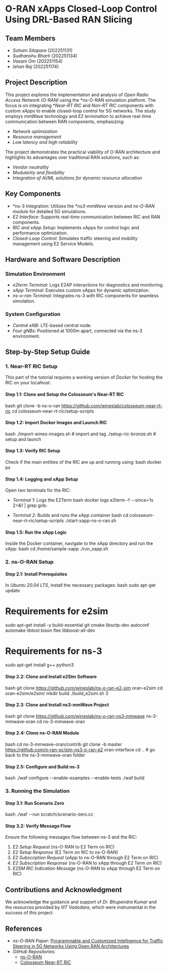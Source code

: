 # O-RAN xApps Closed-Loop Control Using DRL-Based RAN Slicing

## Team Members
- *Soham Sitapara* (202251131)
- *Sudhanshu Bharti* (202251134)
- *Vasani Om* (202251154)
- *Ishan Raj* (202251174)

## Project Description
This project explores the implementation and analysis of *Open Radio Access Network (O-RAN)* using the *ns-O-RAN simulation platform. The focus is on integrating **Near-RT RIC* and *Non-RT RIC* components with custom *xApps* to enable closed-loop control for 5G networks. The study employs *mmWave technology* and *E2 termination* to achieve real-time communication between RAN components, emphasizing:

- *Network optimization*
- *Resource management*
- *Low latency and high reliability*

The project demonstrates the practical viability of O-RAN architecture and highlights its advantages over traditional RAN solutions, such as:

- *Vendor neutrality*
- *Modularity and flexibility*
- *Integration of AI/ML solutions for dynamic resource allocation*

## Key Components
- *ns-3 Integration: Utilizes the **ns3-mmWave* version and *ns-O-RAN module* for detailed 5G simulations.
- *E2 Interface*: Supports real-time communication between RIC and RAN components.
- *RIC and xApp Setup*: Implements xApps for control logic and performance optimization.
- *Closed-Loop Control*: Simulates traffic steering and mobility management using E2 Service Models.

## Hardware and Software Description

### Simulation Environment
- *e2term Terminal*: Logs E2AP interactions for diagnostics and monitoring.
- *xApp Terminal*: Executes custom xApps for dynamic optimization.
- *ns-o-ran Terminal*: Integrates ns-3 with RIC components for seamless simulation.

### System Configuration
- *Central eNB*: LTE-based central node.
- *Four gNBs*: Positioned at 1000m apart, connected via the ns-3 environment.

## Step-by-Step Setup Guide

### 1. Near-RT RIC Setup
This part of the tutorial requires a working version of *Docker* for hosting the RIC on your localhost.

#### Step 1.1: Clone and Setup the Colosseum's Near-RT RIC
bash
git clone -b ns-o-ran https://github.com/wineslab/colosseum-near-rt-ric
cd colosseum-near-rt-ric/setup-scripts


#### Step 1.2: Import Docker Images and Launch RIC
bash
./import-wines-images.sh  # import and tag
./setup-ric-bronze.sh  # setup and launch


#### Step 1.3: Verify RIC Setup
Check if the main entities of the RIC are up and running using:
bash
docker ps


#### Step 1.4: Logging and xApp Setup
Open two terminals for the RIC:

- *Terminal 1*: Logs the E2Term
bash
docker logs e2term -f --since=1s 2>&1 | grep gnb:


- *Terminal 2*: Builds and runs the xApp container
bash
cd colosseum-near-rt-ric/setup-scripts
./start-xapp-ns-o-ran.sh


#### Step 1.5: Run the xApp Logic
Inside the Docker container, navigate to the xApp directory and run the xApp:
bash
cd /home/sample-xapp
./run_xapp.sh


### 2. ns-O-RAN Setup

#### Step 2.1: Install Prerequisites
In *Ubuntu 20.04 LTS*, install the necessary packages:
bash
sudo apt-get update
# Requirements for e2sim
sudo apt-get install -y build-essential git cmake libsctp-dev autoconf automake libtool bison flex libboost-all-dev 
# Requirements for ns-3
sudo apt-get install g++ python3


#### Step 2.2: Clone and Install e2Sim Software
bash
git clone https://github.com/wineslab/ns-o-ran-e2-sim oran-e2sim
cd oran-e2sim/e2sim/
mkdir build
./build_e2sim.sh 3


#### Step 2.3: Clone and Install ns3-mmWave Project
bash
git clone https://github.com/wineslab/ns-o-ran-ns3-mmwave ns-3-mmwave-oran
cd ns-3-mmwave-oran


#### Step 2.4: Clone ns-O-RAN Module
bash
cd ns-3-mmwave-oran/contrib
git clone -b master https://github.com/o-ran-sc/sim-ns3-o-ran-e2 oran-interface
cd ..  # go back to the ns-3-mmwave-oran folder


#### Step 2.5: Configure and Build ns-3
bash
./waf configure --enable-examples --enable-tests
./waf build


### 3. Running the Simulation

#### Step 3.1: Run Scenario Zero
bash
./waf --run scratch/scenario-zero.cc


#### Step 3.2: Verify Message Flow
Ensure the following messages flow between ns-3 and the RIC:
1. *E2 Setup Request* (ns-O-RAN to E2 Term on RIC)
2. *E2 Setup Response* (E2 Term on RIC to ns-O-RAN)
3. *E2 Subscription Request* (xApp to ns-O-RAN through E2 Term on RIC)
4. *E2 Subscription Response* (ns-O-RAN to xApp through E2 Term on RIC)
5. *E2SM RIC Indication Message* (ns-O-RAN to xApp through E2 Term on RIC)

## Contributions and Acknowledgment
We acknowledge the guidance and support of *Dr. Bhupendra Kumar* and the resources provided by *IIIT Vadodara*, which were instrumental in the success of this project.

## References
- *ns-O-RAN Paper*: [Programmable and Customized Intelligence for Traffic Steering in 5G Networks Using Open RAN Architectures](https://arxiv.org/abs/2209.14171)
- *GitHub Repositories*:
  - [ns-O-RAN](https://github.com/wineslab/ns-o-ran)
  - [Colosseum Near-RT RIC](https://github.com/wineslab/colosseum-near-rt-ric)
